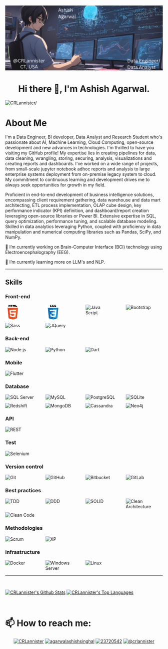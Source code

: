 <!--
**CRLannister/CRLannister** is a ✨ _special_ ✨ repository because its `README.md` (this file) appears on your GitHub profile.

Here are some ideas to get you started:

- 🔭 I’m currently working on ...
- 🌱 I’m currently learning ...
- 👯 I’m looking to collaborate on ...
- 🤔 I’m looking for help with ...
- 💬 Ask me about ...
- 📫 How to reach me: ...
- 😄 Pronouns: ...
- ⚡ Fun fact: ...
-->

![banner](./banner.png)
<h1 align="center">Hi there 👋, I'm Ashish Agarwal.</h1>

<p align="left"> <img src=https://komarev.com/ghpvc/?username=CRLannister alt=CRLannister/> </p>

<h1 align="">About Me</h1>

I'm a Data Engineer, BI developer, Data Analyst and Research Student who's passionate about AI, Machine Learning, Cloud Computing, open-source development and new advances in technologies. I'm thrilled to have you visiting my GitHub profile! My expertise lies in creating pipelines for data, data cleaning, wrangling, storing, securing, analysis, visualizations and creating reports and dashboards. I've worked on a wide range of projects, from small-scale jupyter notebook adhoc reports and analysis to large enterprise systems deployment from on-premise legacy system to cloud. My commitment to continuous learning and development drives me to always seek opportunities for growth in my field.

Proficient in end-to-end development of business intelligence solutions, encompassing client requirement gathering, data warehouse and data mart architecting, ETL process implementation, OLAP cube design, key performance indicator (KPI) definition, and dashboard/report creation leveraging open-source libraries or Power BI. Extensive expertise in SQL, query optimization, performance tuning, and scalable database modeling. Skilled in data analytics leveraging Python, coupled with proficiency in data manipulation and numerical computing libraries such as Pandas, SciPy, and NumPy.

🔭 I’m currently working on Brain-Computer Interface (BCI) technology using Electroencephalography (EEG).  

🌱 I’m currently learning more on LLM's and NLP.  

<hr>

## Skills

### Front-end
<div style="display: grid; grid-template-columns: repeat(4, 1fr); gap: 10px;">
  <img src="https://github.com/devicons/devicon/blob/master/icons/html5/html5-original-wordmark.svg" width="48" height="48" alt="HTML5" />
  <img src="https://github.com/devicons/devicon/blob/master/icons/css3/css3-original-wordmark.svg" width="48" height="48" alt="css3" />
  <img src="https://upload.wikimedia.org/wikipedia/commons/thumb/9/99/Unofficial_JavaScript_logo_2.svg/1024px-Unofficial_JavaScript_logo_2.svg.png" width="48" height="48" alt="JavaScript" />
  <img src="https://img.shields.io/badge/Bootstrap-7952B3?logo=bootstrap&logoColor=white" alt="Bootstrap"/>
  <img src="https://img.shields.io/badge/Sass-CC6699?logo=sass&logoColor=white" alt="Sass"/>
  <img src="https://img.shields.io/badge/JQuery-0769AD?logo=jquery&logoColor=white" alt="JQuery"/>
</div>


### Back-end
<div style="display: grid; grid-template-columns: repeat(4, 1fr); gap: 10px;">
  <img src="https://img.shields.io/badge/Node.js-339933?logo=nodedotjs&logoColor=white" alt="Node.js"/>
  <img src="https://img.shields.io/badge/Python-3776AB?logo=python&logoColor=white" alt="Python"/>
  <img src="https://img.shields.io/badge/Dart-0175C2?logo=dart&logoColor=white" alt="Dart"/>
</div>

### Mobile
<div style="display: grid; grid-template-columns: repeat(4, 1fr); gap: 10px;">
  <img src="https://img.shields.io/badge/Flutter-02569B?logo=flutter&logoColor=white" alt="Flutter"/>
</div>

### Database
<div style="display: grid; grid-template-columns: repeat(4, 1fr); gap: 10px;">
  <img src="https://img.shields.io/badge/SQL Server-CC2927?logo=microsoftsqlserver&logoColor=white" alt="SQL Server"/>
  <img src="https://img.shields.io/badge/MySQL-4479A1?logo=mysql&logoColor=white" alt="MySQL"/>
  <img src="https://img.shields.io/badge/PostgreSQL-4169E1?logo=postgresql&logoColor=white" alt="PostgreSQL"/>
  <img src="https://img.shields.io/badge/SQLite-003B57?logo=sqlite&logoColor=white" alt="SQLite"/>
  <img src="https://img.shields.io/badge/Redshift-DC382D?logo=redshift&logoColor=white" alt="Redshift"/>
  <img src="https://img.shields.io/badge/MongoDB-47A248?logo=mongodb&logoColor=white" alt="MongoDB"/>
  <img src="https://img.shields.io/badge/MongoDB-47A248?logo=mongodb&logoColor=white" alt="Cassandra"/>
  <img src="https://img.shields.io/badge/MongoDB-47A248?logo=mongodb&logoColor=white" alt="Neo4j"/>
</div>

### API
<div style="display: grid; grid-template-columns: repeat(4, 1fr); gap: 10px;">
  <img src="https://img.shields.io/badge/REST-E6484F?logoColor=white" alt="REST"/>
</div>

### Test
<div style="display: grid; grid-template-columns: repeat(4, 1fr); gap: 10px;">
  <img src="https://img.shields.io/badge/Selenium-43B02A?logo=selenium&logoColor=white" alt="Selenium"/>
</div>

### Version control
<div style="display: grid; grid-template-columns: repeat(4, 1fr); gap: 10px;">
  <img src="https://img.shields.io/badge/Git-F05032?logo=git&logoColor=white" alt="Git"/>
  <img src="https://img.shields.io/badge/GitHub-181717?logo=github&logoColor=white" alt="GitHub"/>
  <img src="https://img.shields.io/badge/Bitbucket-181717?logo=bitbucket&logoColor=white" alt="Bitbucket"/>
  <img src="https://img.shields.io/badge/GitLab-181717?logo=gitlab&logoColor=white" alt="GitLab"/>
</div>

### Best practices
<div style="display: grid; grid-template-columns: repeat(4, 1fr); gap: 10px;">
  <img src="https://img.shields.io/badge/TDD-2088FF?logoColor=white" alt="TDD"/>
  <img src="https://img.shields.io/badge/DDD-FC6D26?logoColor=white" alt="DDD"/>
  <img src="https://img.shields.io/badge/SOLID-FF9A00?logoColor=white" alt="SOLID"/>
  <img src="https://img.shields.io/badge/Clean Architecture-A9225C?logoColor=white" alt="Clean Architecture"/>
  <img src="https://img.shields.io/badge/Clean Code-004088?logoColor=white" alt="Clean Code"/>
</div>

### Methodologies
<div style="display: grid; grid-template-columns: repeat(4, 1fr); gap: 10px;">
  <img src="https://img.shields.io/badge/Scrum-512BD4?logoColor=white" alt="Scrum"/>
  <img src="https://img.shields.io/badge/XP-83B81A?logoColor=white" alt="XP"/>
</div>


### infrastructure
<div style="display: grid; grid-template-columns: repeat(4, 1fr); gap: 10px;">
  <img src="https://img.shields.io/badge/Docker-2496ED?logo=docker&logoColor=white" alt="Docker"/>
  <img src="https://img.shields.io/badge/Windows Server-0078D6?logo=windows&logoColor=white" alt="Windows Server"/>
  <img src="https://img.shields.io/badge/Linux-FCC624?logo=linux&logoColor=white" alt="Linux"/>
</div>


<hr>

<div align="">

<br/>
  <p>
    <a href="https://github.com/CRLannister/github-readme-stats"><img alt="CRLannister's Github Stats" src="https://github-readme-stats.vercel.app/api?username=CRLannister&show_icons=true&count_private=true&theme=react&hide_border=true&bg_color=0D1117" /></a>
    <a href="https://github.com/CRLannister/github-readme-stats"><img alt="CRLannister's Top Languages" src="https://github-readme-stats.vercel.app/api/top-langs/?username=CRLannister&langs_count=8&count_private=true&layout=compact&theme=react&hide_border=true&bg_color=0D1117" /></a>
  </p>
<br/>


<h1 align="">📫 How to reach me:</h1>

<p align="center">
<a href="https://twitter.com/CRLannister" target="blank"><img align="center" src="https://raw.githubusercontent.com/rahuldkjain/github-profile-readme-generator/master/src/images/icons/Social/twitter.svg" alt="CRLannister" height="30" width="40" /></a>
<a href="https://www.linkedin.com/in/agarwalashishsinghal/" target="blank"><img align="center" src="https://raw.githubusercontent.com/rahuldkjain/github-profile-readme-generator/master/src/images/icons/Social/linked-in-alt.svg" alt="agarwalashishsinghal" height="30" width="40" /></a>
<a href="https://stackoverflow.com/users/23720542/crlannister5" target="blank"><img align="center" src="https://raw.githubusercontent.com/rahuldkjain/github-profile-readme-generator/master/src/images/icons/Social/stack-overflow.svg" alt="23720542" height="30" width="40" /></a>
<a href="https://medium.com/@crlannister" target="blank"><img align="center" src="https://raw.githubusercontent.com/rahuldkjain/github-profile-readme-generator/master/src/images/icons/Social/medium.svg" alt="@crlannister" height="30" width="40" /></a>
</p>



